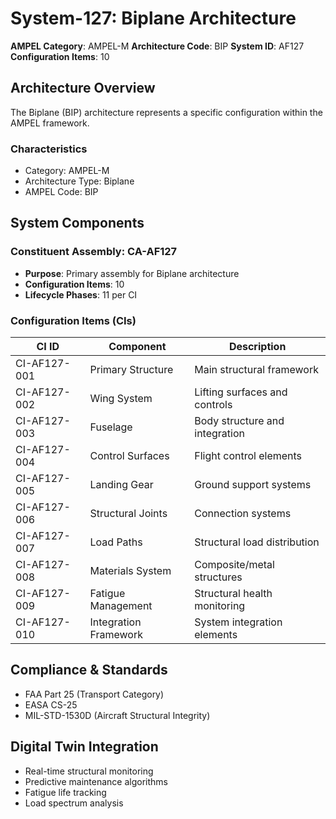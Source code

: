 # System-127: Biplane Architecture

**AMPEL Category**: AMPEL-M
**Architecture Code**: BIP
**System ID**: AF127
**Configuration Items**: 10

## Architecture Overview

The Biplane (BIP) architecture represents a specific configuration within the AMPEL framework.

### Characteristics
- Category: AMPEL-M
- Architecture Type: Biplane
- AMPEL Code: BIP

## System Components

### Constituent Assembly: CA-AF127
- **Purpose**: Primary assembly for Biplane architecture
- **Configuration Items**: 10
- **Lifecycle Phases**: 11 per CI

### Configuration Items (CIs)

| CI ID | Component | Description |
|-------|-----------|-------------|
| CI-AF127-001 | Primary Structure | Main structural framework |
| CI-AF127-002 | Wing System | Lifting surfaces and controls |
| CI-AF127-003 | Fuselage | Body structure and integration |
| CI-AF127-004 | Control Surfaces | Flight control elements |
| CI-AF127-005 | Landing Gear | Ground support systems |
| CI-AF127-006 | Structural Joints | Connection systems |
| CI-AF127-007 | Load Paths | Structural load distribution |
| CI-AF127-008 | Materials System | Composite/metal structures |
| CI-AF127-009 | Fatigue Management | Structural health monitoring |
| CI-AF127-010 | Integration Framework | System integration elements |

## Compliance & Standards
- FAA Part 25 (Transport Category)
- EASA CS-25
- MIL-STD-1530D (Aircraft Structural Integrity)

## Digital Twin Integration
- Real-time structural monitoring
- Predictive maintenance algorithms
- Fatigue life tracking
- Load spectrum analysis
